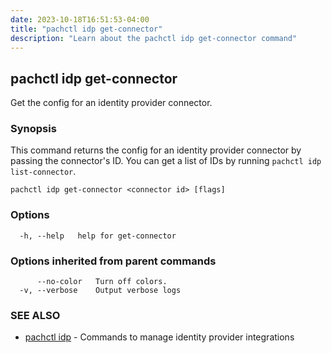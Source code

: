 ```yaml
---
date: 2023-10-18T16:51:53-04:00
title: "pachctl idp get-connector"
description: "Learn about the pachctl idp get-connector command"
---
```


## pachctl idp get-connector

Get the config for an identity provider connector.

### Synopsis

This command returns the config for an identity provider connector by passing the connector's ID. You can get a list of IDs by running `pachctl idp list-connector`.

```
pachctl idp get-connector <connector id> [flags]
```

### Options

```
  -h, --help   help for get-connector
```

### Options inherited from parent commands

```
      --no-color   Turn off colors.
  -v, --verbose    Output verbose logs
```

### SEE ALSO

* [pachctl idp](../pachctl_idp)	 - Commands to manage identity provider integrations

